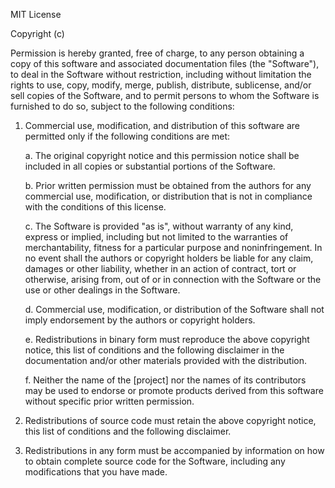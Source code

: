 MIT License

Copyright (c) 

Permission is hereby granted, free of charge, to any person obtaining a copy of this software and associated documentation files (the "Software"), to deal in the Software without restriction, including without limitation the rights to use, copy, modify, merge, publish, distribute, sublicense, and/or sell copies of the Software, and to permit persons to whom the Software is furnished to do so, subject to the following conditions:

1. Commercial use, modification, and distribution of this software are permitted only if the following conditions are met:

    a. The original copyright notice and this permission notice shall be included in all copies or substantial portions of the Software.

    b. Prior written permission must be obtained from the authors for any commercial use, modification, or distribution that is not in compliance with the conditions of this license.

    c. The Software is provided "as is", without warranty of any kind, express or implied, including but not limited to the warranties of merchantability, fitness for a particular purpose and noninfringement. In no event shall the authors or copyright holders be liable for any claim, damages or other liability, whether in an action of contract, tort or otherwise, arising from, out of or in connection with the Software or the use or other dealings in the Software.

    d. Commercial use, modification, or distribution of the Software shall not imply endorsement by the authors or copyright holders.

    e. Redistributions in binary form must reproduce the above copyright notice, this list of conditions and the following disclaimer in the documentation and/or other materials provided with the distribution.

    f. Neither the name of the [project] nor the names of its contributors may be used to endorse or promote products derived from this software without specific prior written permission.

2. Redistributions of source code must retain the above copyright notice, this list of conditions and the following disclaimer.

3. Redistributions in any form must be accompanied by information on how to obtain complete source code for the Software, including any modifications that you have made.


